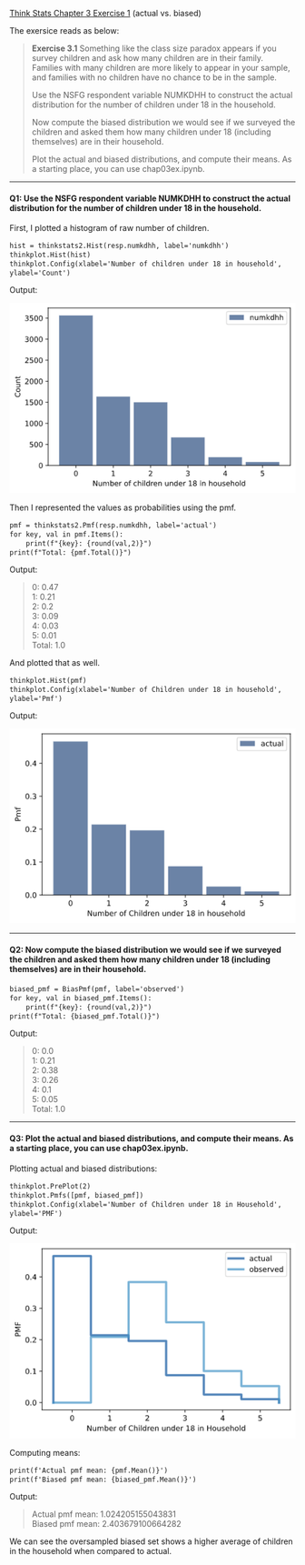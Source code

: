 [Think Stats Chapter 3 Exercise 1](http://greenteapress.com/thinkstats2/html/thinkstats2004.html#toc31) (actual vs. biased)

The exersice reads as below:

>**Exercise 3.1** Something like the class size paradox appears if you survey children and ask how many children are in their family. Families with many children are more likely to appear in your sample, and families with no children have no chance to be in the sample.
>
>Use the NSFG respondent variable NUMKDHH to construct the actual distribution for the number of children under 18 in the household.
>
>Now compute the biased distribution we would see if we surveyed the children and asked them how many children under 18 (including themselves) are in their household.
>
>Plot the actual and biased distributions, and compute their means. As a starting place, you can use chap03ex.ipynb.

---

#### Q1: Use the NSFG respondent variable NUMKDHH to construct the actual distribution for the number of children under 18 in the household.

First, I plotted a histogram of raw number of children.

```{python}
hist = thinkstats2.Hist(resp.numkdhh, label='numkdhh')
thinkplot.Hist(hist)
thinkplot.Config(xlabel='Number of children under 18 in household', ylabel='Count')
```

Output:

![Hist - raw number of children](raw_num_children.png)

Then I represented the values as probabilities using the pmf.

```{python}
pmf = thinkstats2.Pmf(resp.numkdhh, label='actual')
for key, val in pmf.Items():
    print(f"{key}: {round(val,2)}")
print(f"Total: {pmf.Total()}")
```

Output:

>0: 0.47 \
>1: 0.21 \
>2: 0.2 \
>3: 0.09 \
>4: 0.03 \
>5: 0.01 \
>Total: 1.0

And plotted that as well.

```{python}
thinkplot.Hist(pmf)
thinkplot.Config(xlabel='Number of Children under 18 in household', ylabel='Pmf')
```

Output:

![Hist - pmf number of children](pmf_num_children.png)

---

#### Q2: Now compute the biased distribution we would see if we surveyed the children and asked them how many children under 18 (including themselves) are in their household.

```{python}
biased_pmf = BiasPmf(pmf, label='observed')
for key, val in biased_pmf.Items():
    print(f"{key}: {round(val,2)}")
print(f"Total: {biased_pmf.Total()}")
```
Output:
>0: 0.0 \
>1: 0.21 \
>2: 0.38 \
>3: 0.26 \
>4: 0.1 \
>5: 0.05 \
>Total: 1.0

---

#### Q3: Plot the actual and biased distributions, and compute their means. As a starting place, you can use chap03ex.ipynb.

Plotting actual and biased distributions:

```{python}
thinkplot.PrePlot(2)
thinkplot.Pmfs([pmf, biased_pmf])
thinkplot.Config(xlabel='Number of Children under 18 in Household', ylabel='PMF')
```
Output:

![Hist - actual and biased pmf](actual_biased_num_children.png)

Computing means:
```{python}
print(f'Actual pmf mean: {pmf.Mean()}')
print(f'Biased pmf mean: {biased_pmf.Mean()}')
```

Output:

>Actual pmf mean: 1.024205155043831 \
>Biased pmf mean: 2.403679100664282

We can see the oversampled biased set shows a higher average of children in the household when compared to actual.
